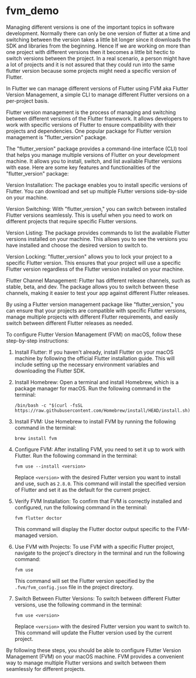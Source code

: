 # fvm_demo

Managing different versions is one of the important topics in software development. Normally there can only be one version of flutter at a time and switching between the version takes a little bit longer since it downloads the SDK and libraries from the beginning. Hence If we are working on more than one project with different versions then it becomes a little bit hectic to switch versions between the project. In a real scenario, a person might have a lot of projects and it is not assured that they could run into the same flutter version because some projects might need a specific version of Flutter.

In Flutter we can manage different versions of Flutter using FVM aka Flutter Version Management, a simple CLI to manage different Flutter versions on a per-project basis.

Flutter version management is the process of managing and switching between different versions of the Flutter framework. It allows developers to work with specific versions of Flutter to ensure compatibility with their projects and dependencies. One popular package for Flutter version management is "flutter_version" package.

The "flutter_version" package provides a command-line interface (CLI) tool that helps you manage multiple versions of Flutter on your development machine. It allows you to install, switch, and list available Flutter versions with ease. Here are some key features and functionalities of the "flutter_version" package:

Version Installation: The package enables you to install specific versions of Flutter. You can download and set up multiple Flutter versions side-by-side on your machine.

Version Switching: With "flutter_version," you can switch between installed Flutter versions seamlessly. This is useful when you need to work on different projects that require specific Flutter versions.

Version Listing: The package provides commands to list the available Flutter versions installed on your machine. This allows you to see the versions you have installed and choose the desired version to switch to.

Version Locking: "flutter_version" allows you to lock your project to a specific Flutter version. This ensures that your project will use a specific Flutter version regardless of the Flutter version installed on your machine.

Flutter Channel Management: Flutter has different release channels, such as stable, beta, and dev. The package allows you to switch between these channels, making it easier to test your app against different Flutter releases.

By using a Flutter version management package like "flutter_version," you can ensure that your projects are compatible with specific Flutter versions, manage multiple projects with different Flutter requirements, and easily switch between different Flutter releases as needed.

To configure Flutter Version Management (FVM) on macOS, follow these step-by-step instructions:

1. Install Flutter: If you haven't already, install Flutter on your macOS machine by following the official Flutter installation guide. This will include setting up the necessary environment variables and downloading the Flutter SDK.

2. Install Homebrew: Open a terminal and install Homebrew, which is a package manager for macOS. Run the following command in the terminal:
   ```
   /bin/bash -c "$(curl -fsSL https://raw.githubusercontent.com/Homebrew/install/HEAD/install.sh)"
   ```

3. Install FVM: Use Homebrew to install FVM by running the following command in the terminal:
   ```
   brew install fvm
   ```

4. Configure FVM: After installing FVM, you need to set it up to work with Flutter. Run the following command in the terminal:
   ```
   fvm use --install <version>
   ```
   Replace `<version>` with the desired Flutter version you want to install and use, such as `2.8.0`. This command will install the specified version of Flutter and set it as the default for the current project.

5. Verify FVM Installation: To confirm that FVM is correctly installed and configured, run the following command in the terminal:
   ```
   fvm flutter doctor
   ```
   This command will display the Flutter doctor output specific to the FVM-managed version.

6. Use FVM with Projects: To use FVM with a specific Flutter project, navigate to the project's directory in the terminal and run the following command:
   ```
   fvm use
   ```
   This command will set the Flutter version specified by the `.fvm/fvm_config.json` file in the project directory.

7. Switch Between Flutter Versions: To switch between different Flutter versions, use the following command in the terminal:
   ```
   fvm use <version>
   ```
   Replace `<version>` with the desired Flutter version you want to switch to. This command will update the Flutter version used by the current project.

By following these steps, you should be able to configure Flutter Version Management (FVM) on your macOS machine. FVM provides a convenient way to manage multiple Flutter versions and switch between them seamlessly for different projects.